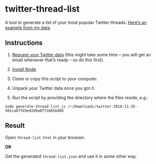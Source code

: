 # twitter-thread-list

A tool to generate a list of your most popular Twitter threads. [Here’s an example from my data](https://aresluna.org/twitter-threads).

## Instructions

1. [Request your Twitter data](https://twitter.com/settings/your_twitter_data)  (this might take some time – you will get an email whenever that’s ready – so do this first).

2. [Install Node](https://nodejs.org/en/download/)

3. Clone or copy this script to your computer.

4. Unpack your Twitter data once you got it.

5. Run the script by providing the directory where the files reside, e.g.: 

`node generate-thread-list.js /~/Downloads/twitter-2018-11-25-501cabffd3e92d9a0ff16656406`

## Result

Open `thread-list.html` in your browser.

**OR**

Get the generated `thread-list.json` and use it in some other way.
